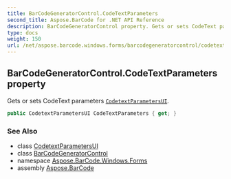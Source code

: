```yaml
---
title: BarCodeGeneratorControl.CodeTextParameters
second_title: Aspose.BarCode for .NET API Reference
description: BarCodeGeneratorControl property. Gets or sets CodeText parameters CodetextParametersUI
type: docs
weight: 150
url: /net/aspose.barcode.windows.forms/barcodegeneratorcontrol/codetextparameters/
---
```

## BarCodeGeneratorControl.CodeTextParameters property

Gets or sets CodeText parameters [`CodetextParametersUI`](../../codetextparametersui/).

```csharp
public CodetextParametersUI CodeTextParameters { get; }
```

### See Also

* class [CodetextParametersUI](../../codetextparametersui/)
* class [BarCodeGeneratorControl](../)
* namespace [Aspose.BarCode.Windows.Forms](../../barcodegeneratorcontrol/)
* assembly [Aspose.BarCode](../../../)


